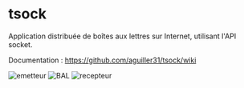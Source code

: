 # tsock
Application distribuée de boîtes aux lettres sur Internet, utilisant l'API socket.

Documentation : https://github.com/aguiller31/tsock/wiki

![emetteur](https://user-images.githubusercontent.com/128867138/227670478-7685d742-b0fe-4a8c-825c-fe3898f3bafc.png)
![BAL](https://user-images.githubusercontent.com/128867138/227670513-8b02b179-153d-4eec-b26c-a235e5b90bda.png)
![recepteur](https://user-images.githubusercontent.com/128867138/227670404-b6a98392-2979-4b53-9d42-30287228306f.png)
